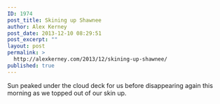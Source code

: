 ```yaml
---
ID: 1974
post_title: Skining up Shawnee
author: Alex Kerney
post_date: 2013-12-10 08:29:51
post_excerpt: ""
layout: post
permalink: >
  http://alexkerney.com/2013/12/skining-up-shawnee/
published: true
---
```

Sun peaked under the cloud deck for us before disappearing again this morning as we topped out of our skin up.